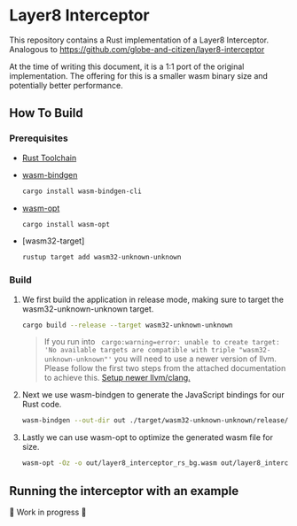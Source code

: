 # Layer8 Interceptor

This repository contains a Rust implementation of a Layer8 Interceptor. Analogous to <https://github.com/globe-and-citizen/layer8-interceptor>

At the time of writing this document, it is a 1:1 port of the original implementation.
The offering for this is a smaller wasm binary size and potentially better performance.

## How To Build

### Prerequisites

- [Rust Toolchain](https://www.rust-lang.org/tools/install)
- [wasm-bindgen](https://crates.io/crates/wasm-bindgen)

  ```sh
  cargo install wasm-bindgen-cli
  ```

- [wasm-opt](https://crates.io/crates/wasm-opt)

  ```sh
  cargo install wasm-opt
  ```

- [wasm32-target]
  ```sh
  rustup target add wasm32-unknown-unknown
  ```

### Build

1. We first build the application in release mode, making sure to target the wasm32-unknown-unknown target.

   ```sh
   cargo build --release --target wasm32-unknown-unknown
   ```

    > If you run into ` cargo:warning=error: unable to create target: 'No available targets are compatible with triple "wasm32-unknown-unknown"'` you will need to use a newer version of llvm.
    > Please follow the first two steps from the attached documentation to achieve this. [Setup newer llvm/clang.](https://learn.sapio-lang.org/ch01-01-installation.html#local-quickstart)

2. Next we use wasm-bindgen to generate the JavaScript bindings for our Rust code.

   ```sh
   wasm-bindgen --out-dir out ./target/wasm32-unknown-unknown/release/layer8_interceptor_rs.wasm
   ```

3. Lastly we can use wasm-opt to optimize the generated wasm file for size.

   ```sh
   wasm-opt -Oz -o out/layer8_interceptor_rs_bg.wasm out/layer8_interceptor_rs_bg.wasm
   ```

## Running the interceptor with an example

🚧 Work in progress 🚧
